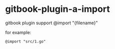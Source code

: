 # gitbook-plugin-a-import

gitbook plugin support @import "{filename}"

for example:

```md
@import "src/1.go"
```
